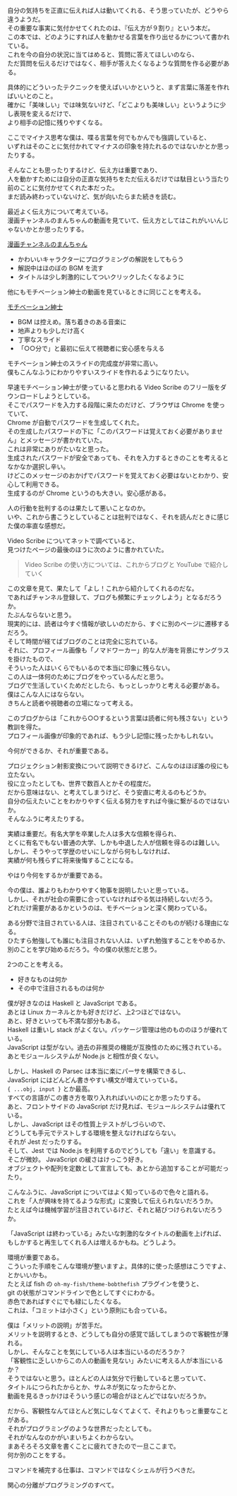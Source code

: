 自分の気持ちを正直に伝えれば人は動いてくれる、そう思っていたが、どうやら違うようだ。  
その重要な事実に気付かせてくれたのは、『伝え方が９割り』という本だ。  
この本では、どのようにすれば人を動かせる言葉を作り出せるかについて書かれている。  
これを今の自分の状況に当てはめると、質問に答えてほしいのなら、  
ただ質問を伝えるだけではなく、相手が答えたくなるような質問を作る必要がある。  

具体的にどういったテクニックを使えばいいかというと、まず言葉に落差を作ればいいとのこと。  
確かに「美味しい」では味気ないけど、「どこよりも美味しい」というように少し表現を変えるだけで、  
より相手の記憶に残りやすくなる。  

ここでマイナス思考な僕は、喋る言葉を何でもかんでも強調していると、  
いずれはそのことに気付かれてマイナスの印象を持たれるのではないかとか思ったりする。  

そんなことも思ったりするけど、伝え方は重要であり、  
人を動かすためには自分の正直な気持ちをただ伝えるだけでは駄目という当たり前のことに気付かせてくれた本だった。  
まだ読み終わっていないけど、気が向いたらまた続きを読む。

最近よく伝え方について考えている。  
漫画チャンネルのまんちゃんの動画を見ていて、伝え方としてはこれがいいんじゃないかとか思ったりする。  

[漫画チャンネルのまんちゃん](https://youtu.be/pQQVzrP5RYk)

* かわいいキャラクターにプログラミングの解説をしてもらう
* 解説中はほのぼの BGM を流す
* タイトルは少し刺激的にしてついクリックしたくなるように

他にもモチベーション紳士の動画を見ているときに同じことを考える。

[モチベーション紳士](https://www.youtube.com/channel/UCyqm-wh5pjlgw_w7yDlbUng)

* BGM は控えめ。落ち着きのある音楽に
* 地声よりも少しだけ高く
* 丁寧なスライド
* 「○○分で」と最初に伝えて視聴者に安心感を与える

モチベーション紳士のスライドの完成度が非常に高い。  
僕もこんなふうにわかりやすいスライドを作れるようになりたい。  

早速モチベーション紳士が使っていると思われる Video Scribe のフリー版をダウンロードしようとしている。  
そこでパスワードを入力する段階に来たのだけど、ブラウザは Chrome を使っていて、  
Chrome が自動でパスワードを生成してくれた。  
その生成したパスワードの下に「このパスワードは覚えておく必要がありません」とメッセージが書かれていた。  
これは非常にありがたいなと思った。  
生成されたパスワードが安全であっても、それを入力するときのことを考えるとなかなか選択し辛い。  
けどこのメッセージのおかげでパスワードを覚えておく必要はないとわかり、安心して利用できる。  
生成するのが Chrome というのも大きい。安心感がある。

人の行動を批判するのは果たして悪いことなのか。  
いや、これから書こうとしていることは批判ではなく、それを読んだときに感じた僕の率直な感想だ。  

Video Scribe についてネットで調べていると、  
見つけたページの最後のほうに次のように書かれていた。  

> Video Scribe の使い方については、これからブログと YouTube で紹介していく

この文章を見て、果たして「よし！これから紹介してくれるのだな。  
であればチャンネル登録して、ブログも頻繁にチェックしよう」となるだろうか。  
たぶんならないと思う。  
現実的には、読者は今すぐ情報が欲しいのだから、すぐに別のページに遷移するだろう。  
そして時間が経てばブログのことは完全に忘れている。  
それに、プロフィール画像も「ノマドワーカー」的な人が海を背景にサングラスを掛けたもので、  
そういった人はいくらでもいるので本当に印象に残らない。  
この人は一体何のためにブログをやっているんだと思う。  
ブログで生活していくためだとしたら、もっとしっかりと考える必要がある。  
僕はこんな人にはならない。  
きちんと読者や視聴者の立場になって考える。  

このブログからは「これから○○するという言葉は読者に何も残さない」という教訓を得た。  
プロフィール画像が印象的であれば、もう少し記憶に残ったかもしれない。  

今何ができるか、それが重要である。

プロジェクション射影変換について説明できるけど、こんなのはほぼ誰の役にも立たない。  
役に立ったとしても、世界で数百人とかその程度だ。  
だから意味はない、と考えてしまうけど、そう安直に考えるのもどうか。  
自分の伝えたいことをわかりやすく伝える努力をすれば今後に繋がるのではないか。  
そんなふうに考えたりする。  

実績は重要だ。有名大学を卒業した人は多大な信頼を得られ、  
とくに有名でもない普通の大学、しかも中退した人が信頼を得るのは難しい。  
しかし、そうやって学歴のせいにしながら何もしなければ、  
実績が何も残らずに将来後悔することになる。  

やはり今何をするかが重要である。

今の僕は、誰よりもわかりやすく物事を説明したいと思っている。  
しかし、それが社会の需要に合っていなければやる気は持続しないだろう。  
どれだけ需要があるかというのは、モチベーションと深く関わっている。  

ある分野で注目されている人は、注目されていることそのものが続ける理由になる。  
ひたすら勉強しても誰にも注目されない人は、いずれ勉強することをやめるか、  
別のことを学び始めるだろう。今の僕の状態だと思う。  

2つのことを考える。

* 好きなものは何か
* その中で注目されるものは何か

僕が好きなのは Haskell と JavaScript である。  
あとは Linux カーネルとかも好きだけど、上2つほどではない。  
あと、好きといっても不満な部分もある。  
Haskell は重いし stack がよくない。パッケージ管理は他のもののほうが優れている。  
JavaScript は型がない。過去の非推奨の機能が互換性のために残されている。  
あとモジュールシステムが Node.js と相性が良くない。  

しかし、Haskell の Parsec は本当に楽にパーサを構築できるし、  
JavaScript にはどんどん書きやすい構文が増えていっている。  
`{ ...obj, input }` とか最高。  
すべての言語がこの書き方を取り入れればいいのにとか思ったりする。  
あと、フロントサイドの JavaScript だけ見れば、モジュールシステムは優れている。  
しかし、JavaScript はその性質上テストがしづらいので、  
どうしても手元でテストしする環境を整えなければならない。  
それが Jest だったりする。  
そして、Jest では Node.js を利用するのでどうしても「違い」を意識する。  
そこが微妙。
JavaScript の緩さはけっこう好き。  
オブジェクトや配列を定数として宣言しても、あとから追加することが可能だったり。

こんなふうに、JavaScript についてはよく知っているので色々と語れる。  
これを「人が興味を持てるような形式」に変換して伝えられないだろうか。  
たとえば今は機械学習が注目されているけど、それと結びつけられないだろうか。  

「JavaScript は終わっている」みたいな刺激的なタイトルの動画を上げれば、  
もしかすると再生してくれる人は増えるかもね。どうしよう。  

環境が重要である。  
こういった手順をこんな環境が整いますよ。具体的に使った感想はこうですよ、とかいいかも。  
たとえば fish の `oh-my-fish/theme-bobthefish` プラグインを使うと、  
git の状態がコマンドラインで色としてすぐにわかる。  
赤色であればすぐにでも緑にしたくなる。  
これは、「コミットは小さく」という原則にも合っている。  

僕は「メリットの説明」が苦手だ。  
メリットを説明するとき、どうしても自分の感覚で話してしまうので客観性が薄れる。  
しかし、そんなことを気にしている人は本当にいるのだろうか？  
「客観性に乏しいからこの人の動画を見ない」みたいに考える人が本当にいるか？  
そうではないと思う。ほとんどの人は気分で行動していると思っていて、  
タイトルにつられたからとか、サムネが気になったからとか、  
動画を見るきっかけはそういう感じの場合がほとんどではないだろうか。

だから、客観性なんてほとんど気にしなくてよくて、それよりもっと重要なことがある。  
それがプログラミングのような世界だったとしても。  
それがなんなのかがいまいちよくわからない。  
まあそろそろ文章を書くことに疲れてきたので一旦ここまで。  
何か別のことをする。

コマンドを補完する仕事は、コマンドではなくシェルが行うべきだ。  

関心の分離がプログラミングのすべて。
